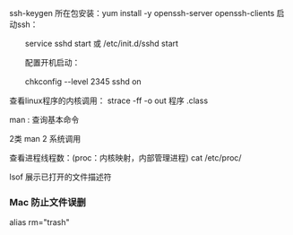 ssh-keygen 所在包安装：yum  install -y openssh-server openssh-clients
启动ssh：

　　service sshd start 或 /etc/init.d/sshd start

　　配置开机启动：

　　chkconfig --level 2345 sshd on


查看linux程序的内核调用：
	strace -ff -o out 程序 .class



man :
 查询基本命令

 2类
 man 2 系统调用

 查看进程线程数：(proc：内核映射，内部管理进程)
 cat /etc/proc/


 lsof 展示已打开的文件描述符


 ### Mac 防止文件误删
 alias rm="trash"

